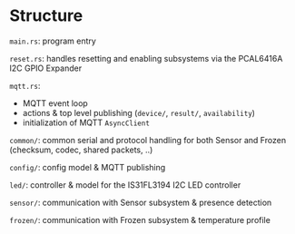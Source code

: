 # Structure

`main.rs`: program entry

`reset.rs`: handles resetting and enabling subsystems via the PCAL6416A I2C GPIO Expander

`mqtt.rs`:
 - MQTT event loop
 - actions & top level publishing (`device/`, `result/`, `availability`)
 - initialization of MQTT `AsyncClient`

`common/`: common serial and protocol handling for both Sensor and Frozen (checksum, codec, shared packets, ..)

`config/`: config model & MQTT publishing

`led/`: controller & model for the IS31FL3194 I2C LED controller

`sensor/`: communication with Sensor subsystem & presence detection

`frozen/`: communication with Frozen subsystem & temperature profile
